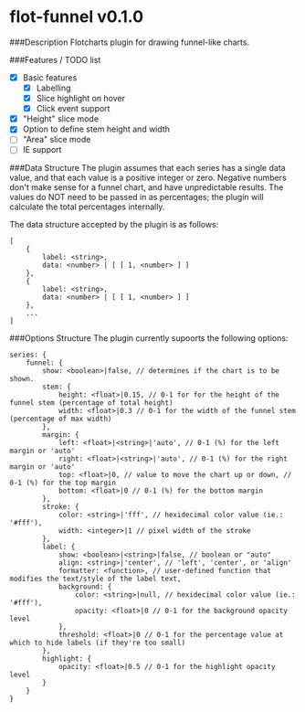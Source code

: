 flot-funnel v0.1.0
===========

###Description
Flotcharts plugin for drawing funnel-like charts.

###Features / TODO list
- [X] Basic features
	- [X] Labelling
	- [X] Slice highlight on hover
	- [X] Click event support
- [X] "Height" slice mode
- [X] Option to define stem height and width
- [ ] "Area" slice mode
- [ ] IE support

###Data Structure
The plugin assumes that each series has a single data value, and that each
value is a positive integer or zero.  Negative numbers don't make sense for a
funnel chart, and have unpredictable results.  The values do NOT need to be
passed in as percentages; the plugin will calculate the total percentages
internally.

The data structure accepted by the plugin is as follows:
```
[
	{
		label: <string>,
		data: <number> | [ [ 1, <number> ] ]
	},  
	{	
		label: <string>,
		data: <number> | [ [ 1, <number> ] ]
	},
	...
]

```

###Options Structure
The plugin currently supoorts the following options:

```
series: {
	funnel: {
		show: <boolean>|false, // determines if the chart is to be shown.
		stem: {
			height: <float>|0.15, // 0-1 for for the height of the funnel stem (percentage of total height)
			width: <float>|0.3 // 0-1 for the width of the funnel stem (percentage of max width)
		},
		margin: {
			left: <float>|<string>|'auto', // 0-1 (%) for the left margin or 'auto'
			right: <float>|<string>|'auto', // 0-1 (%) for the right margin or 'auto'
			top: <float>|0, // value to move the chart up or down, // 0-1 (%) for the top margin
			bottom: <float>|0 // 0-1 (%) for the bottom margin
		},
		stroke: {
			color: <string>|'fff', // hexidecimal color value (ie.: '#fff'),
			width: <integer>|1 // pixel width of the stroke
		},
		label: {
			show: <boolean>|<string>|false, // boolean or "auto"
			align: <string>|'center', // 'left', 'center', or 'align'
			formatter: <function>, // user-defined function that modifies the text/style of the label text,
			background: {
				color: <string>|null, // hexidecimal color value (ie.: '#fff'),
				opacity: <float>|0 // 0-1 for the background opacity level
			},
			threshold: <float>|0 // 0-1 for the percentage value at which to hide labels (if they're too small)
		},
		highlight: {
			opacity: <float>|0.5 // 0-1 for the highlight opacity level
		}
	}
}
```
